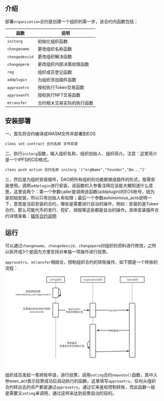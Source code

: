 ## 介绍
部署`organization`合约是创建一个组织的第一步，该合约内函数包括：

|    函数    | 说明                                                                                                                                                                                                                                                                                                                                                                                                                                                                                                                                          |
|----------- | ---------------------------------------------------------------------------------------------------------------------------------------------------------------------------------------------------------------------------------------------------------------------------------------------------------------------------------------------------------------------------------------------------------------------------------------------------------------------------------------------------------------------------------------------------- |
|`initorg`|初始化组织函数|
|`changename`|更改组织名称函数|
|`changedescid`|更改组织解决函数|
|`changeperm`|更改组织内部决策权限函数|
|`reg`|组织成员登记函数|
|`addplugin`|为组织添加插件函数|
|`approvetrx`|授权执行Token交易函数|
|`approvenft`|授权执行NFT交易函数|
|`mtransfer`|合约相关交易实际的执行函数|

## 安装部署
 一、首先将合约编译成WASM文件并部署到EOS
 
 ```
cleos set contract 合约名称 文件目录
 ```
 
二、执行`initorg`函数，输入组织名称、组织创始人、组织简介。注意：这里简介是一个IPFS的CID格式。

```
cleos push action 合约名称 initorg '["orgName","founder","Qm..."]'
```

三、然后是为组织安装插件，DAO把所有组织的功能都做成插件的形式，按需安装使用。调用`addplugin`进行安装，该函数的入参看注释应该能大概知道什么意思，这里说两个：第一个参数caller是调用该函数(addplugin)的EOS账号，因为是初始安装，所以只有创始人有权限；最后一个参数autonomous_acts说明一下，意思是当前安装的合约，哪些是需要进行自治的操作，例如：安装的是Token合约，那么可能代币的发行、挖矿、销毁等这些都是自治的操作。具体安装插件合约详情查看：[插件合约说明](https://github.com/jan-gogogo/dao/tree/main/plugins)  

##	运行
可以通过`changename`、`changedescid`、`changeperm`对组织的资料进行修改，之所以拆开成3个是因为方便支持对单独一项操作进行投票。

`approvetrx`、`mtransfer`相结合，控制组织合约的转账操作，如下图是一个转账的流程：
![转账流程](flow.png)
组织成员发起一笔转账申请，进行投票，调用`voting`合约`newvote()`函数，其中入参exec_act表示投票成功后自动执行的函数，这里填写`approvetrx`，任何从组织合约转出去的资产都是通过`approvetrx`，通过它来鉴权控制转账，而此函数一般是需要又`voting`来调用，通过这样来达到投票自治的目的。
